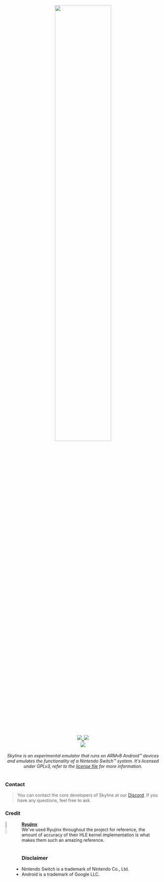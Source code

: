 <h1 align="center">
    <img height="60%" width="60%" src="https://i.imgur.com/6PJ7Ml2.png"><br>
    <a href="https://discord.gg/XnbXNQM" target="_blank">
        <img src="https://img.shields.io/discord/545842171459272705?label=Discord&logo=Discord&logoColor=Violet">
    </a>
    <a href="LICENSE" target="_blank">
        <img src="https://img.shields.io/badge/License-GNU%20GPL%20v3-red"/><br>
    </a>
    <img src="https://forthebadge.com/images/badges/built-for-android.svg"/>
</h1>

<p align="center">
    <i>Skyline is an experimental emulator that runs on ARMv8 Android™ devices and emulates the functionality of a Nintendo Switch™ system. It's licensed under GPLv3, refer to the <a href="https://github.com/skyline-emu/skyline/blob/master/LICENSE">license file</a> for more information.</i><br/><br>
</p>

### Contact
> You can contact the core developers of Skyline at our [Discord](https://discord.gg/XnbXNQM). If you have any questions, feel free to ask.

### Credit
[<img align="left" height="10%" width="10%" src="https://i.imgur.com/aOADoDM.png"/>](https://ryujinx.org/)
[**Ryujinx**](https://ryujinx.org/)<br>
We've used Ryujinx throughout the project for reference, the amount of accuracy of their HLE kernel implementation is what makes them such an amazing reference.
<br>
<br>
### Disclaimer
* Nintendo Switch is a trademark of Nintendo Co., Ltd.
* Android is a trademark of Google LLC.
